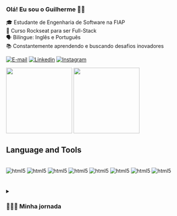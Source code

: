 ### Olá! Eu sou o Guilherme 👋🏼

🎓 Estudante de Engenharia de Software na FIAP <br/>
🔧 Curso Rockseat para ser Full-Stack <br/>
🗣️ Bilíngue: Inglês e Português <br/>
📚 Constantemente aprendendo e buscando desafios inovadores <br/>

[![E-mail](https://img.shields.io/badge/Gmail-D14836?style=for-the-badge&logo=gmail&logoColor=white)](mailto:guidalposolomatheus@icloud.com)
[![Linkedin](https://img.shields.io/badge/LinkedIn-0077B5?style=for-the-badge&logo=linkedin&logoColor=white)](https://www.linkedin.com/in/guilherme-matheus-44137b242/)
[![Instagram](https://img.shields.io/badge/Instagram-E4405F?style=for-the-badge&logo=instagram&logoColor=white)](https://www.instagram.com/guilhermedal/)

<div>
  <a href+"https://github.com/GDPMg">
  <img height="180em" src="https://github-readme-stats.vercel.app/api?username=GDPMg&show_icons=true&theme=transparent&iclude_all_commits+true&count_private=true"/>
  <img height="180em" src="https://github-readme-stats.vercel.app/api/top-langs/?username=GDPMg&layout=compact&langs_count=16&theme=transparent"/>
</div>


## Language and Tools

<div style="display: inline_block"> <br/>
  <img align="center" alt="html5" src="https://img.shields.io/badge/HTML5-E34F26?style=for-the-badge&logo=html5&logoColor=white" />
  <img align="center" alt="html5" src="https://img.shields.io/badge/CSS-239120?&style=for-the-badge&logo=css3&logoColor=white" />
  <img align="center" alt="html5" src="https://img.shields.io/badge/JavaScript-323330?style=for-the-badge&logo=javascript&logoColor=F7DF1E" />
  <img align="center" alt="html5" src="https://img.shields.io/badge/Python-14354C?style=for-the-badge&logo=python&logoColor=white" />
  <img align="center" alt="html5" src="https://img.shields.io/badge/C%2B%2B-00599C?style=for-the-badge&logo=c%2B%2B&logoColor=white" />
  <img align="center" alt="html5" src="https://img.shields.io/badge/React-20232A?style=for-the-badge&logo=react&logoColor=61DAFB" />
  <img align="center" alt="html5" src="https://img.shields.io/badge/Node.js-43853D?style=for-the-badge&logo=node.js&logoColor=white" />
  <img align="center" alt="html5" src="https://img.shields.io/badge/Bootstrap-563D7C?style=for-the-badge&logo=bootstrap&logoColor=white" />
  
</div>

#

<details>
  <summary><h3>👨🏻‍💻 Minha jornada </h3></summary>
👋 Olá, sou o Guilherme, um entusiasta da tecnologia e estudante de Engenharia de Software na FIAP. Morei nos Estados Unidos, tornando-me bilingue e foi onde eu me apaixonei pela tecnologia.                                                            
                                                                                           
🚀 Atualmente, estou focado em aprimorar minhas habilidades para me tornar um desenvolvedor full-stack. Estou envolvido no curso da Rocketseat, uma jornada emocionante que me desafia a dominar as mais recentes tecnologias e práticas de programação.

📚 Além dos estudos formais, acredito na aprendizagem contínua e na aplicação prática do conhecimento. Estou sempre em busca de novos desafios e oportunidades para contribuir para projetos inovadores.

Vamos construir o futuro juntos! 💻✨
  
</details>

